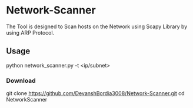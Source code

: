 # Network-Scanner
The Tool is designed to Scan hosts on the Network using Scapy Library by using ARP Protocol.

## Usage

python network_scanner.py -t <ip/subnet>

### Download

git clone https://github.com/DevanshBordia3008/Network-Scanner.git
cd NetworkScanner

